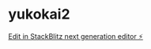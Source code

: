 # yukokai2

[Edit in StackBlitz next generation editor ⚡️](https://stackblitz.com/~/github.com/benilaye/yukokai2)